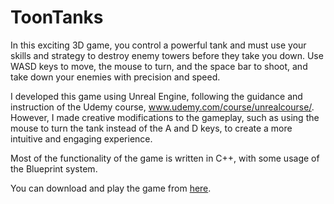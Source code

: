 # ToonTanks

In this exciting 3D game, you control a powerful tank and must use your skills and strategy to destroy enemy towers before they take you down. Use WASD keys to move, the mouse to turn, and the space bar to shoot, and take down your enemies with precision and speed.

I developed this game using Unreal Engine, following the guidance and instruction of the Udemy course, www.udemy.com/course/unrealcourse/. However, I made creative modifications to the gameplay, such as using the mouse to turn the tank instead of the A and D keys, to create a more intuitive and engaging experience.

Most of the functionality of the game is written in C++, with some usage of the Blueprint system.

You can download and play the game from [here](https://iltenahmet.itch.io/toontanks).

